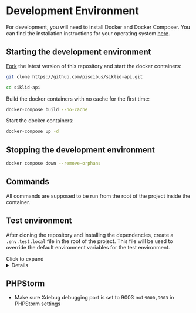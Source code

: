 # Development Environment

For development, you will need to install Docker and Docker Composer. You can
find the installation instructions for your operating system [here](https://docs.docker.com/install/).

## Starting the development environment

[Fork](https://github.com/piscibus/siklid-api/fork) the latest version of this repository and start the docker
containers:

```bash
git clone https://github.com/piscibus/siklid-api.git
```

```bash
cd siklid-api
```

Build the docker containers with no cache for the first time:

```bash
docker-compose build --no-cache
```

Start the docker containers:

```bash
docker-compose up -d
```

## Stopping the development environment

```bash
docker compose down --remove-orphans
```

## Commands

All commands are supposed to be run from the root of the project inside the
container.

## Test environment

After cloning the repository and installing the dependencies, create
a `.env.test.local` file in the root of the project. This file will be used to
override the default environment variables for the test environment.

<summary>Click to expand</summary>
<details>

```
# define your env variables for the test env here
KERNEL_CLASS='App\Kernel'
APP_SECRET='$ecretf0rt3st'
SYMFONY_DEPRECATIONS_HELPER=999999
PANTHER_APP_ENV=panther
PANTHER_ERROR_SCREENSHOT_DIR=./var/error-screenshots

###> doctrine/mongodb-odm-bundle ###
MONGODB_URL=mongodb://root:secret@mongodb:27017
MONGODB_DB=siklid
###< doctrine/mongodb-odm-bundle ###

```

</details>

## PHPStorm

- Make sure Xdebug debugging port is set to 9003 not `9000,9003` in PHPStorm settings
